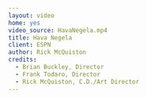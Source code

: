```yaml
---
layout: video
home: yes
video_source: HavaNegela.mp4
title: Hava Negela
client: ESPN
author: Rick McQuiston
credits:
  - Brian Buckley, Director
  - Frank Todaro, Director
  - Rick McQuiston, C.D./Art Director
---
```

